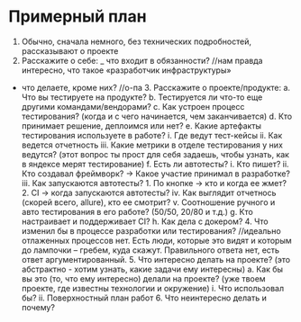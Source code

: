 # Примерный план 
1. Обычно, сначала немного, без технических подробностей, рассказывают о проекте 
2. Расскажите о себе:
_ что входит в обязанности? //нам правда интересно, что такое «разработчик инфраструктуры»
- что делаете, кроме них? //о-па 3. Расскажите о проекте/продукте: a. Что вы тестируете на продукте?  b. Тестируется ли что-то еще другими командами/вендорами? c. Как устроен процесс тестирования? (когда и с чего начинается, чем заканчивается) d. Кто принимает решение, деплоимся или нет? e. Какие артефакты тестирования используете в работе? i. Где ведут тест-кейсы ii. Как ведется отчетность iii. Какие метрики в отделе тестирования у них ведутся? (этот вопрос ты прост для себя задаешь, чтобы узнать, как в яндексе мерят тестирование) f. Есть ли автотесты?  i. Кто пишет? ii. Кто создавал фреймворк? → Какое участие принимал в разработке? iii. Как запускаются автотесты? 1. По кнопке → кто и когда ее жмет? 2. CI → когда запускаются автотесты? iv. Как выглядит отчетнось (скорей всего, allure), кто ее смотрит? v. Соотношение ручного и авто тестирования в его работе? (50/50, 20/80 и т.д.) g. Кто настраивает и поддерживает CI? h. Как дела с докером? 4. Что изменил бы в процессе разработки или тестирования? //идеально отлаженных процессов нет. Есть люди, которые это видят и которым до лампочки – гребем, куда скажут. Правильного ответа нет, есть ответ аргументированный. 5. Что интересно делать на проекте? (это абстрактно - хотим узнать, какие задачи ему интересны) a. Как бы вы это (то, что ему интересно) делали на проекте? (уже твоем проекте, где известны технологии и окружение) i. Что использовал бы? ii. Поверхностный план работ 6. Что неинтересно делать и почему? 
